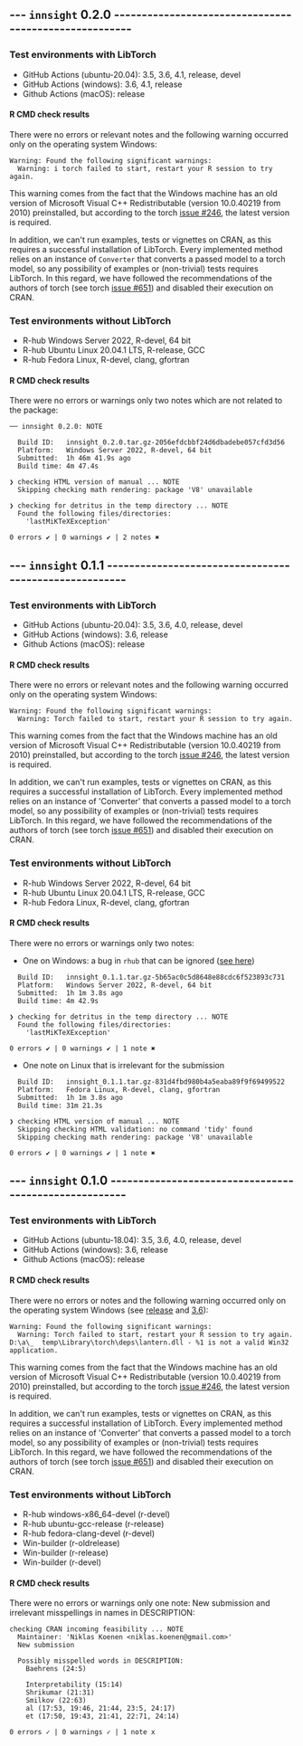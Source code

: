## --- `innsight` 0.2.0 ------------------------------------------------------

### Test environments with LibTorch
* GitHub Actions (ubuntu-20.04): 3.5, 3.6, 4.1, release, devel
* GitHub Actions (windows): 3.6, 4.1, release
* Github Actions (macOS): release

#### R CMD check results

There were no errors or relevant notes and the following warning occurred only on the
operating system Windows:

```
Warning: Found the following significant warnings:
  Warning: i torch failed to start, restart your R session to try again.
```
This warning comes from the fact that the Windows machine has an old version 
of Microsoft Visual C++ Redistributable (version 10.0.40219 from 2010) 
preinstalled, but according to the torch 
[issue #246](https://github.com/mlverse/torch/issues/246#issuecomment-695097121), 
the latest version is required.

In addition, we can't run examples, tests or vignettes on CRAN, as this 
requires a successful installation of LibTorch. Every implemented method 
relies on an instance of `Converter` that converts a passed model to a 
torch model, so any possibility of examples or (non-trivial) tests requires 
LibTorch. In this regard, we have followed the recommendations of the authors 
of torch (see torch 
[issue #651](https://github.com/mlverse/torch/issues/651#issuecomment-896783144))
and disabled their execution on CRAN.

### Test environments without LibTorch
- R-hub Windows Server 2022, R-devel, 64 bit
- R-hub Ubuntu Linux 20.04.1 LTS, R-release, GCC
- R-hub Fedora Linux, R-devel, clang, gfortran

#### R CMD check results

There were no errors or warnings only two notes which are not related to
the package: 

```
── innsight 0.2.0: NOTE

  Build ID:   innsight_0.2.0.tar.gz-2056efdcbbf24d6dbadebe057cfd3d56
  Platform:   Windows Server 2022, R-devel, 64 bit
  Submitted:  1h 46m 41.9s ago
  Build time: 4m 47.4s

❯ checking HTML version of manual ... NOTE
  Skipping checking math rendering: package 'V8' unavailable

❯ checking for detritus in the temp directory ... NOTE
  Found the following files/directories:
    'lastMiKTeXException'

0 errors ✔ | 0 warnings ✔ | 2 notes ✖
```

## --- `innsight` 0.1.1 ------------------------------------------------------

### Test environments with LibTorch
* GitHub Actions (ubuntu-20.04): 3.5, 3.6, 4.0, release, devel
* GitHub Actions (windows): 3.6, release
* Github Actions (macOS): release

#### R CMD check results

There were no errors or relevant notes and the following warning occurred only on the
operating system Windows:

```
Warning: Found the following significant warnings:
  Warning: Torch failed to start, restart your R session to try again.
```
This warning comes from the fact that the Windows machine has an old version 
of Microsoft Visual C++ Redistributable (version 10.0.40219 from 2010) 
preinstalled, but according to the torch 
[issue #246](https://github.com/mlverse/torch/issues/246#issuecomment-695097121), 
the latest version is required.

In addition, we can't run examples, tests or vignettes on CRAN, as this 
requires a successful installation of LibTorch. Every implemented method 
relies on an instance of 'Converter' that converts a passed model to a 
torch model, so any possibility of examples or (non-trivial) tests requires 
LibTorch. In this regard, we have followed the recommendations of the authors 
of torch (see torch 
[issue #651](https://github.com/mlverse/torch/issues/651#issuecomment-896783144))
and disabled their execution on CRAN.

### Test environments without LibTorch
- R-hub Windows Server 2022, R-devel, 64 bit
- R-hub Ubuntu Linux 20.04.1 LTS, R-release, GCC
- R-hub Fedora Linux, R-devel, clang, gfortran

#### R CMD check results

There were no errors or warnings only two notes: 

* One on Windows: a bug in `rhub` that can be ignored ([see here](https://github.com/r-hub/rhub/issues/503#issue-1105809885/))
```
  Build ID:   innsight_0.1.1.tar.gz-5b65ac0c5d8648e88cdc6f523893c731
  Platform:   Windows Server 2022, R-devel, 64 bit
  Submitted:  1h 1m 3.8s ago
  Build time: 4m 42.9s

❯ checking for detritus in the temp directory ... NOTE
  Found the following files/directories:
    'lastMiKTeXException'

0 errors ✔ | 0 warnings ✔ | 1 note ✖
```

* One note on Linux that is irrelevant for the submission
```
  Build ID:   innsight_0.1.1.tar.gz-831d4fbd980b4a5eaba89f9f69499522
  Platform:   Fedora Linux, R-devel, clang, gfortran
  Submitted:  1h 1m 3.8s ago
  Build time: 31m 21.3s

❯ checking HTML version of manual ... NOTE
  Skipping checking HTML validation: no command 'tidy' found
  Skipping checking math rendering: package 'V8' unavailable

0 errors ✔ | 0 warnings ✔ | 1 note ✖
```
## --- `innsight` 0.1.0 ------------------------------------------------------

### Test environments with LibTorch
* GitHub Actions (ubuntu-18.04): 3.5, 3.6, 4.0, release, devel
* GitHub Actions (windows): 3.6, release
* Github Actions (macOS): release

#### R CMD check results

There were no errors or notes and the following warning occurred only on the
operating system Windows (see 
[release](https://github.com/bips-hb/innsight/runs/4266780339?check_suite_focus=true#step:12:44) and [3.6](https://github.com/bips-hb/innsight/runs/4266780419?check_suite_focus=true#step:12:44)):

```
Warning: Found the following significant warnings:
  Warning: Torch failed to start, restart your R session to try again. D:\a\_  temp\Library\torch\deps\lantern.dll - %1 is not a valid Win32 application.
```
This warning comes from the fact that the Windows machine has an old version 
of Microsoft Visual C++ Redistributable (version 10.0.40219 from 2010) 
preinstalled, but according to the torch 
[issue #246](https://github.com/mlverse/torch/issues/246#issuecomment-695097121), 
the latest version is required.

In addition, we can't run examples, tests or vignettes on CRAN, as this 
requires a successful installation of LibTorch. Every implemented method 
relies on an instance of 'Converter' that converts a passed model to a 
torch model, so any possibility of examples or (non-trivial) tests requires 
LibTorch. In this regard, we have followed the recommendations of the authors 
of torch (see torch 
[issue #651](https://github.com/mlverse/torch/issues/651#issuecomment-896783144))
and disabled their execution on CRAN.

### Test environments without LibTorch
- R-hub windows-x86_64-devel (r-devel)
- R-hub ubuntu-gcc-release (r-release)
- R-hub fedora-clang-devel (r-devel)
- Win-builder (r-oldrelease)
- Win-builder (r-release)
- Win-builder (r-devel)

#### R CMD check results

There were no errors or warnings only one note: New submission and 
irrelevant misspellings in names in DESCRIPTION:

```
checking CRAN incoming feasibility ... NOTE
  Maintainer: 'Niklas Koenen <niklas.koenen@gmail.com>'
  New submission
  
  Possibly misspelled words in DESCRIPTION:
    Baehrens (24:5)
  
    Interpretability (15:14)
    Shrikumar (21:31)
    Smilkov (22:63)
    al (17:53, 19:46, 21:44, 23:5, 24:17)
    et (17:50, 19:43, 21:41, 22:71, 24:14)

0 errors ✓ | 0 warnings ✓ | 1 note x
```

